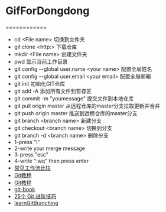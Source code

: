 # GifForDongdong
============

- cd  \<File name> 切换到文件夹
- git clone \<http:> 下载仓库
- mkdir \<File name> 创建文件夹
- pwd 显示当前工作目录
- git config --global user.name \<your name> 配置全局姓名
- git config --global user.email \<your email>  配置全局邮箱
- git init 初始化GIT仓库
- git add -A 添加所有文件到暂存区
- git commit -m "youmessage" 提交文件到本地仓库
- git pull origin master 从远程仓库的master分支拉取更新并合并
- git push origin master 推送到远程仓库的master分支
- git branch \<branch name> 新建分支
- git checkout \<branch name> 切换到分支
- git branch -d \<branch name> 删除分支
- 1-press "i"
- 2-write your merge message
- 3-press "esc"
- 4-write ":wq" then press enter
- [常见工作流比较](https://github.com/geeeeeeeeek/git-recipes/wiki/3.5-%E5%B8%B8%E8%A7%81%E5%B7%A5%E4%BD%9C%E6%B5%81%E6%AF%94%E8%BE%83)
- [Git教程](http://www.yiibai.com/git/)
- [Git教程](http://www.liaoxuefeng.com/wiki/0013739516305929606dd18361248578c67b8067c8c017b000)
- [git-book](http://git-scm.com/book/zh/v2)
- [25个 Git 进阶技巧](http://www.codeceo.com/article/25-git-tips.html)
- [learnGitBranching](http://pcottle.github.io/learnGitBranching/)
